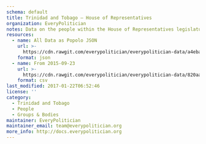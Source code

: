 ```yaml
---
schema: default
title: Trinidad and Tobago — House of Representatives
organization: EveryPolitician
notes: Data on the people within the House of Representatives legislature of Trinidad and Tobago.
resources:
  - name: All Data as Popolo JSON
    url: >-
      https://cdn.rawgit.com/everypolitician/everypolitician-data/a4eba5a97b90687b75685b8289dd1dd58a71f98e/data/Trinidad_and_Tobago/Representatives/ep-popolo-v1.0.json
    format: json
  - name: From 2015-09-23
    url: >-
      https://cdn.rawgit.com/everypolitician/everypolitician-data/820aa9fe5cbbe33103d15f2de1d4075243245252/data/Trinidad_and_Tobago/Representatives/term-11.csv
    format: csv
last_modified: 2017-01-22T06:52:46
license: ''
category:
  - Trinidad and Tobago
  - People
  - Groups & Bodies
maintainer: EveryPolitician
maintainer_email: team@everypolitician.org
more_info: http://docs.everypolitician.org
---
```

